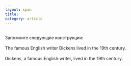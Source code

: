 ```yaml
---
layout: span
title: 
category: article
---
```

<span class="rules"><br>Запомните следующие конструкции:<br><br>
The famous English writer Dickens lived in the 19th century.<br><br>
Dickens, a famous English writer, lived in the 19th century.</span> 
<br><br>